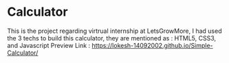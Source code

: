 # Calculator 
This is the project regarding virtrual internship at LetsGrowMore, I had used the 3 techs to build this calculator, they are mentioned as : HTML5, CSS3, and Javascript
Preview Link : https://lokesh-14092002.github.io/Simple-Calculator/
